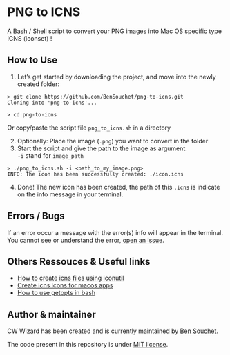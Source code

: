# PNG to ICNS

A Bash / Shell script to convert your PNG images into Mac OS specific type ICNS (iconset) !

## How to Use
1. Let’s get started by downloading the project, and move into the newly created folder:
```shell
> git clone https://github.com/BenSouchet/png-to-icns.git
Cloning into 'png-to-icns'...

> cd png-to-icns
```
Or copy/paste the script file `png_to_icns.sh` in a directory

2. Optionally: Place the image (`.png`) you want to convert in the folder
3. Start the script and give the path to the image as argument:  
`-i` stand for `image_path`
```shell
> ./png_to_icns.sh -i <path_to_my_image.png>
INFO: The icon has been successfully created: ./icon.icns
```
4. Done! The new icon has been created, the path of this `.icns` is indicate on the info message in your terminal.

## Errors / Bugs
If an error occur a message with the error(s) info will appear in the terminal.  
You cannot see or understand the error, [open an issue](https://github.com/BenSouchet/png-to-icns/issues).

## Others Ressouces & Useful links
- [How to create icns files using iconutil](https://stackoverflow.com/questions/12306223/how-to-manually-create-icns-files-using-iconutil)
- [Create icns icons for macos apps](https://www.codingforentrepreneurs.com/blog/create-icns-icons-for-macos-apps)
- [How to use getopts in bash](https://stackoverflow.com/questions/16483119/an-example-of-how-to-use-getopts-in-bash)

## Author & maintainer
CW Wizard has been created and is currently maintained by [Ben Souchet](https://github.com/BenSouchet).

The code present in this repository is under [MIT license](https://github.com/BenSouchet/png-to-icns/blob/main/LICENSE).
